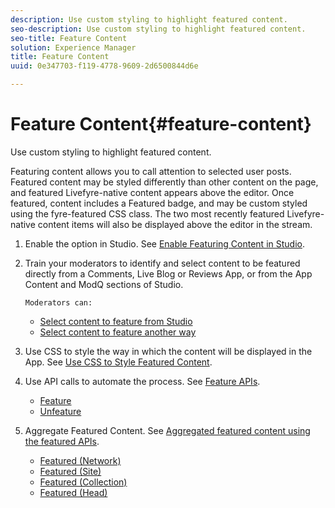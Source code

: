 ```yaml
---
description: Use custom styling to highlight featured content.
seo-description: Use custom styling to highlight featured content.
seo-title: Feature Content
solution: Experience Manager
title: Feature Content
uuid: 0e347703-f119-4778-9609-2d6500844d6e

---
```


# Feature Content{#feature-content}

Use custom styling to highlight featured content.

Featuring content allows you to call attention to selected user posts. Featured content may be styled differently than other content on the page, and featured Livefyre-native content appears above the editor. Once featured, content includes a Featured badge, and may be custom styled using the fyre-featured CSS class. The two most recently featured Livefyre-native content items will also be displayed above the editor in the stream.

1. Enable the option in Studio. See [Enable Featuring Content in Studio](../../c-features-livefyre/c-content-collection-tags/t-enable-featuring-content-in-studio.md#t_enable_featuring_content_in_studio).
1. Train your moderators to identify and select content to be featured directly from a Comments, Live Blog or Reviews App, or from the App Content and ModQ sections of Studio.

       Moderators can:

    * [Select content to feature from Studio](../../c-features-livefyre/c-content-collection-tags/t-select-content-to-feature-from-studio.md#select_content_to_feature_from_studio)
    * [Select content to feature another way](../../c-features-livefyre/c-content-collection-tags/t-select-content-to-feature.md#t_select_content_to_feature)

1. Use CSS to style the way in which the content will be displayed in the App. See [Use CSS to Style Featured Content](/help/implementation/c-app-customizations/c-use-css-to-style-featured-content.md).
1. Use API calls to automate the process. See [Feature APIs](/help/implementation/c-app-customizations/c-feature-apis.md).

    * [Feature](#c_feature_apis/section_jpw_nqw_xz) 
    * [Unfeature](#c_feature_apis/section_knh_mqw_xz)

1. Aggregate Featured Content. See [Aggregated featured content using the featured APIs](/help/implementation/c-app-customizations/c-aggregated-featured-content-using-the-featured-apis.md).

    * [Featured (Network)](/help/implementation/c-app-customizations/c-aggregated-featured-content-using-the-featured-apis.md#section_cgm_1nw_xz) 
    * [Featured (Site)](/help/implementation/c-app-customizations/c-aggregated-featured-content-using-the-featured-apis.md#section_lq5_ymw_xz) 
    * [Featured (Collection)](/help/implementation/c-app-customizations/c-aggregated-featured-content-using-the-featured-apis.md#section_kgc_xmw_xz) 
    * [Featured (Head)](/help/implementation/c-app-customizations/c-aggregated-featured-content-using-the-featured-apis.md#section_n4b_lmw_xz)

